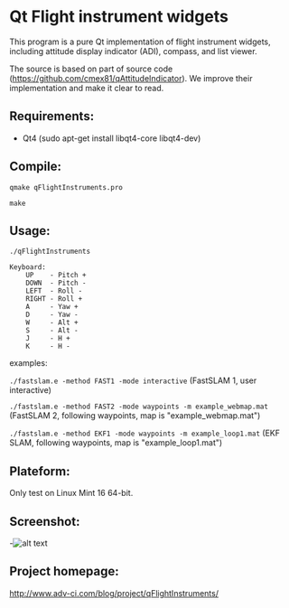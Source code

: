 # Qt Flight instrument widgets

This program is a pure Qt implementation of flight instrument widgets, including attitude display indicator (ADI), compass, and list viewer. 

The source is based on part of source code (https://github.com/cmex81/qAttitudeIndicator). We improve their implementation and make it clear to read.


## Requirements:
* Qt4 (sudo apt-get install libqt4-core libqt4-dev)


## Compile:
 `qmake qFlightInstruments.pro` 

 `make`


## Usage:
```
./qFlightInstruments

Keyboard:
    UP    - Pitch +
    DOWN  - Pitch -
    LEFT  - Roll -
    RIGHT - Roll +
    A     - Yaw +
    D     - Yaw -
    W     - Alt +
    S     - Alt -
    J     - H +
    K     - H -
```


examples:

`./fastslam.e -method FAST1 -mode interactive` (FastSLAM 1, user interactive)

`./fastslam.e -method FAST2 -mode waypoints -m example_webmap.mat` (FastSLAM 2, following waypoints, map is "example_webmap.mat")

`./fastslam.e -method EKF1 -mode waypoints -m example_loop1.mat` (EKF SLAM, following waypoints, map is "example_loop1.mat")



## Plateform:
Only test on Linux Mint 16 64-bit. 



## Screenshot:
-![alt text](https://raw.githubusercontent.com/bushuhui/qFlightInstruments/master/screen_shot.png "Screenshot 1")



## Project homepage:
http://www.adv-ci.com/blog/project/qFlightInstruments/
